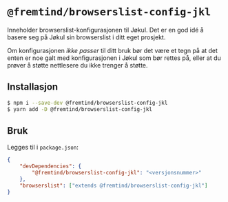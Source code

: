# `@fremtind/browserslist-config-jkl`

Inneholder browserslist-konfigurasjonen til Jøkul. Det er en god idé å basere seg på Jøkul sin browserslist i ditt eget prosjekt.

Om konfigurasjonen _ikke passer_ til ditt bruk bør det være et tegn på at det enten er noe galt med konfigurasjonen i Jøkul som bør rettes på, eller at du prøver å støtte nettlesere du ikke trenger å støtte.

## Installasjon

```bash
$ npm i --save-dev @fremtind/browserslist-config-jkl
$ yarn add -D @fremtind/browserslist-config-jkl
```

## Bruk

Legges til i `package.json`:

```json
{
    "devDependencies": {
        "@fremtind/browserslist-config-jkl": "<versjonsnummer>"
    },
    "browserslist": ["extends @fremtind/browserslist-config-jkl"]
}
```
